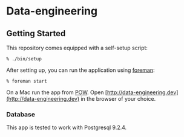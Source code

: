 Data-engineering
================

Getting Started
---------------

This repository comes equipped with a self-setup script:

    % ./bin/setup

After setting up, you can run the application using [foreman]:

    % foreman start

[foreman]: http://ddollar.github.io/foreman/

On a Mac run the app from [POW](http://pow.cx).  Open [http://data-engineering.dev](http://data-engineering.dev) in the browser of your choice.

### Database

This app is tested to work with Postgresql 9.2.4.